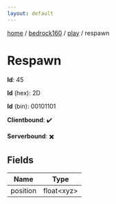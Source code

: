 ```yaml
---
layout: default
---
```


[home](/)  /  [bedrock160](/protocol/bedrock160)  /  [play](/protocol/bedrock160/play)  /  respawn

# Respawn

**Id**: 45

**Id** (hex): 2D

**Id** (bin): 00101101

**Clientbound**: ✔️

**Serverbound**: ✖️

## Fields

Name | Type
---|---
position | float&lt;xyz&gt;
